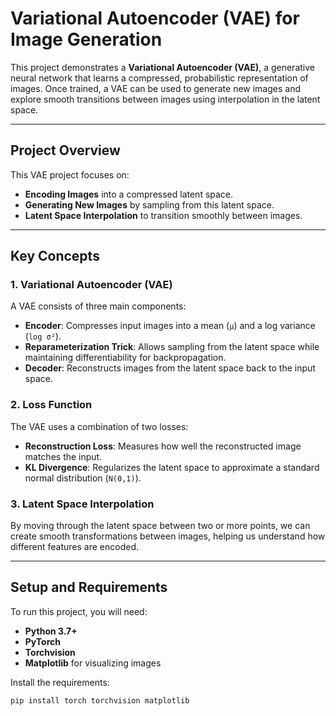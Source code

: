 # Variational Autoencoder (VAE) for Image Generation

This project demonstrates a **Variational Autoencoder (VAE)**, a generative neural network that learns a compressed, probabilistic representation of images. Once trained, a VAE can be used to generate new images and explore smooth transitions 
between images using interpolation in the latent space.

---

## Project Overview

This VAE project focuses on:
- **Encoding Images** into a compressed latent space.
- **Generating New Images** by sampling from this latent space.
- **Latent Space Interpolation** to transition smoothly between images.

---

## Key Concepts

### 1. Variational Autoencoder (VAE)
A VAE consists of three main components:
- **Encoder**: Compresses input images into a mean (`μ`) and a log variance (`log σ²`).
- **Reparameterization Trick**: Allows sampling from the latent space while maintaining differentiability for backpropagation.
- **Decoder**: Reconstructs images from the latent space back to the input space.

### 2. Loss Function
The VAE uses a combination of two losses:
- **Reconstruction Loss**: Measures how well the reconstructed image matches the input.
- **KL Divergence**: Regularizes the latent space to approximate a standard normal distribution (`N(0,1)`).

### 3. Latent Space Interpolation
By moving through the latent space between two or more points, we can create smooth transformations between images, helping us understand how different features are encoded.

---

## Setup and Requirements

To run this project, you will need:
- **Python 3.7+**
- **PyTorch**
- **Torchvision**
- **Matplotlib** for visualizing images

Install the requirements:
```bash
pip install torch torchvision matplotlib
